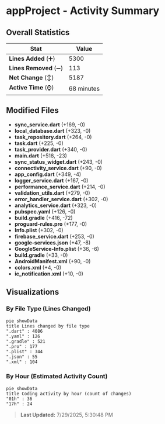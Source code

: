 # appProject - Activity Summary 

## Overall Statistics

| Stat                   | Value                                                             |
| ---------------------- | ----------------------------------------------------------------- |
| **Lines Added** (➕)   | 5300                                          |
| **Lines Removed** (➖) | 113                                        |
| **Net Change** (↕)    | 5187                |
| **Active Time** (⌚)   | 68 minutes |


## Modified Files
- **sync_service.dart** (+169, -0)
- **local_database.dart** (+323, -0)
- **task_repository.dart** (+264, -0)
- **task.dart** (+225, -0)
- **task_provider.dart** (+340, -0)
- **main.dart** (+518, -23)
- **sync_status_widget.dart** (+243, -0)
- **connectivity_service.dart** (+90, -0)
- **app_config.dart** (+349, -4)
- **logger_service.dart** (+167, -0)
- **performance_service.dart** (+214, -0)
- **validation_utils.dart** (+279, -0)
- **error_handler_service.dart** (+302, -0)
- **analytics_service.dart** (+323, -0)
- **pubspec.yaml** (+126, -0)
- **build.gradle** (+416, -72)
- **proguard-rules.pro** (+177, -0)
- **Info.plist** (+302, -0)
- **firebase_service.dart** (+253, -0)
- **google-services.json** (+47, -8)
- **GoogleService-Info.plist** (+36, -6)
- **build.gradle** (+33, -0)
- **AndroidManifest.xml** (+90, -0)
- **colors.xml** (+4, -0)
- **ic_notification.xml** (+10, -0)

## Visualizations

### By File Type (Lines Changed)

```mermaid
pie showData
title Lines changed by file type
".dart" : 4086
".yaml" : 126
".gradle" : 521
".pro" : 177
".plist" : 344
".json" : 55
".xml" : 104
```

### By Hour (Estimated Activity Count)

```mermaid
pie showData
title Coding activity by hour (count of changes)
"01h" : 36
"17h" : 24
```


> **Last Updated:** 7/29/2025, 5:30:48 PM